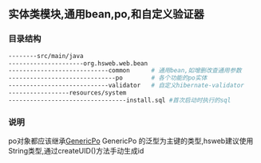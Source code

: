 ## 实体类模块,通用bean,po,和自定义验证器

### 目录结构

```bash
--------src/main/java
---------------------org.hsweb.web.bean
----------------------------common      # 通用bean,如增删改查通用参数
------------------------------po        # 各个功能的po实体
----------------------------validator   # 自定义hibernate-validator
-----------------resources/system
---------------------------------install.sql #首次启动时执行的sql
```

### 说明
po对象都应该继承[GenericPo](src/main/java/org/hsweb/web/bean/po/GenericPo.java)
GenericPo 的泛型为主键的类型,hsweb建议使用String类型,通过createUID()方法手动生成id
